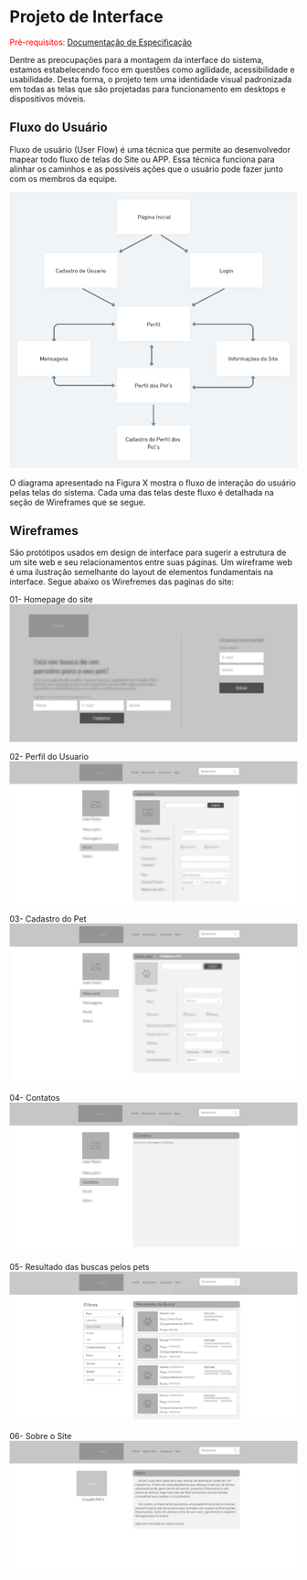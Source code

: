 
# Projeto de Interface

<span style="color:red">Pré-requisitos: <a href="2-Especificação do Projeto.md"> Documentação de Especificação</a></span>

Dentre as preocupações para a montagem da interface do sistema, estamos estabelecendo foco em questões como agilidade, acessibilidade e usabilidade. Desta forma, o projeto tem uma identidade visual padronizada em todas as telas que são projetadas para funcionamento em desktops e dispositivos móveis.

## Fluxo do Usuário

Fluxo de usuário (User Flow) é uma técnica que permite ao desenvolvedor mapear todo fluxo de telas do Site ou APP. Essa técnica funciona para alinhar os caminhos e as possíveis ações que o usuário pode fazer junto com os membros da equipe.

![FLUXOGRAMA](img/Fluxodeusuario.png)

O diagrama apresentado na Figura X mostra o fluxo de interação do usuário pelas telas do sistema. Cada uma das telas deste fluxo é detalhada na seção de Wireframes que se segue. 

## Wireframes

São protótipos usados em design de interface para sugerir a estrutura de um site web e seu relacionamentos entre suas páginas. Um wireframe web é uma ilustração semelhante do layout de elementos fundamentais na interface. Segue abaixo os Wirefremes das paginas do site:

01- Homepage do site
![Wireframe](img/01Homepage.png)

02- Perfil do Usuario
![Wireframe](img/02Perfil.png)

03- Cadastro do Pet
![Wireframe](img/03cadastrarpets.png)

04- Contatos
![Wireframe](img/04Contatos.png)

05- Resultado das buscas pelos pets
![Wireframe](img/05resultadodabusca.png)

06- Sobre o Site
![Wireframe](img/06Sobreosite.png)
